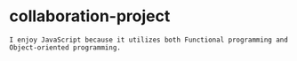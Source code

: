 # collaboration-project

    I enjoy JavaScript because it utilizes both Functional programming and Object-oriented programming.
